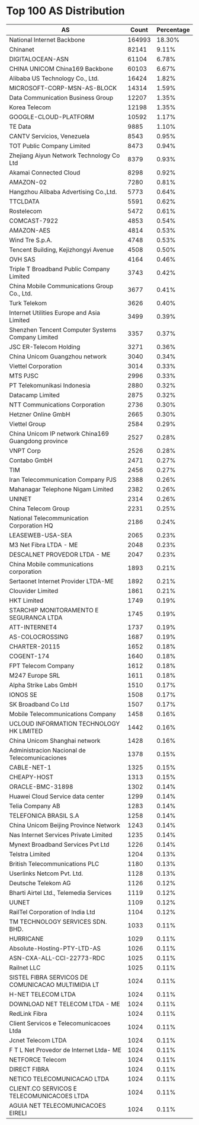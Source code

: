 # Top 100 AS Distribution
| AS | Count | Percentage |
|----|----|----|
| National Internet Backbone | 164993 | 18.30% |
| Chinanet | 82141 | 9.11% |
| DIGITALOCEAN-ASN | 61104 | 6.78% |
| CHINA UNICOM China169 Backbone | 60103 | 6.67% |
| Alibaba US Technology Co., Ltd. | 16424 | 1.82% |
| MICROSOFT-CORP-MSN-AS-BLOCK | 14314 | 1.59% |
| Data Communication Business Group | 12207 | 1.35% |
| Korea Telecom | 12198 | 1.35% |
| GOOGLE-CLOUD-PLATFORM | 10592 | 1.17% |
| TE Data | 9885 | 1.10% |
| CANTV Servicios, Venezuela | 8543 | 0.95% |
| TOT Public Company Limited | 8473 | 0.94% |
| Zhejiang Aiyun Network Technology Co Ltd | 8379 | 0.93% |
| Akamai Connected Cloud | 8298 | 0.92% |
| AMAZON-02 | 7280 | 0.81% |
| Hangzhou Alibaba Advertising Co.,Ltd. | 5773 | 0.64% |
| TTCLDATA | 5591 | 0.62% |
| Rostelecom | 5472 | 0.61% |
| COMCAST-7922 | 4853 | 0.54% |
| AMAZON-AES | 4814 | 0.53% |
| Wind Tre S.p.A. | 4748 | 0.53% |
| Tencent Building, Kejizhongyi Avenue | 4508 | 0.50% |
| OVH SAS | 4164 | 0.46% |
| Triple T Broadband Public Company Limited | 3743 | 0.42% |
| China Mobile Communications Group Co., Ltd. | 3677 | 0.41% |
| Turk Telekom | 3626 | 0.40% |
| Internet Utilities Europe and Asia Limited | 3499 | 0.39% |
| Shenzhen Tencent Computer Systems Company Limited | 3357 | 0.37% |
| JSC ER-Telecom Holding | 3271 | 0.36% |
| China Unicom Guangzhou network | 3040 | 0.34% |
| Viettel Corporation | 3014 | 0.33% |
| MTS PJSC | 2996 | 0.33% |
| PT Telekomunikasi Indonesia | 2880 | 0.32% |
| Datacamp Limited | 2875 | 0.32% |
| NTT Communications Corporation | 2736 | 0.30% |
| Hetzner Online GmbH | 2665 | 0.30% |
| Viettel Group | 2584 | 0.29% |
| China Unicom IP network China169 Guangdong province | 2527 | 0.28% |
| VNPT Corp | 2526 | 0.28% |
| Contabo GmbH | 2471 | 0.27% |
| TIM | 2456 | 0.27% |
| Iran Telecommunication Company PJS | 2388 | 0.26% |
| Mahanagar Telephone Nigam Limited | 2382 | 0.26% |
| UNINET | 2314 | 0.26% |
| China Telecom Group | 2231 | 0.25% |
| National Telecommunication Corporation HQ | 2186 | 0.24% |
| LEASEWEB-USA-SEA | 2065 | 0.23% |
| M3 Net Fibra LTDA - ME | 2048 | 0.23% |
| DESCALNET PROVEDOR LTDA - ME | 2047 | 0.23% |
| China Mobile communications corporation | 1893 | 0.21% |
| Sertaonet Internet Provider LTDA-ME | 1892 | 0.21% |
| Clouvider Limited | 1861 | 0.21% |
| HKT Limited | 1749 | 0.19% |
| STARCHIP MONITORAMENTO E SEGURANCA LTDA | 1745 | 0.19% |
| ATT-INTERNET4 | 1737 | 0.19% |
| AS-COLOCROSSING | 1687 | 0.19% |
| CHARTER-20115 | 1652 | 0.18% |
| COGENT-174 | 1640 | 0.18% |
| FPT Telecom Company | 1612 | 0.18% |
| M247 Europe SRL | 1611 | 0.18% |
| Alpha Strike Labs GmbH | 1510 | 0.17% |
| IONOS SE | 1508 | 0.17% |
| SK Broadband Co Ltd | 1507 | 0.17% |
| Mobile Telecommunications Company | 1458 | 0.16% |
| UCLOUD INFORMATION TECHNOLOGY HK LIMITED | 1442 | 0.16% |
| China Unicom Shanghai network | 1428 | 0.16% |
| Administracion Nacional de Telecomunicaciones | 1378 | 0.15% |
| CABLE-NET-1 | 1325 | 0.15% |
| CHEAPY-HOST | 1313 | 0.15% |
| ORACLE-BMC-31898 | 1302 | 0.14% |
| Huawei Cloud Service data center | 1299 | 0.14% |
| Telia Company AB | 1283 | 0.14% |
| TELEFONICA BRASIL S.A | 1258 | 0.14% |
| China Unicom Beijing Province Network | 1243 | 0.14% |
| Nas Internet Services Private Limited | 1235 | 0.14% |
| Mynext Broadband Services Pvt Ltd | 1226 | 0.14% |
| Telstra Limited | 1204 | 0.13% |
| British Telecommunications PLC | 1180 | 0.13% |
| Userlinks Netcom Pvt. Ltd. | 1128 | 0.13% |
| Deutsche Telekom AG | 1126 | 0.12% |
| Bharti Airtel Ltd., Telemedia Services | 1119 | 0.12% |
| UUNET | 1109 | 0.12% |
| RailTel Corporation of India Ltd | 1104 | 0.12% |
| TM TECHNOLOGY SERVICES SDN. BHD. | 1033 | 0.11% |
| HURRICANE | 1029 | 0.11% |
| Absolute-Hosting-PTY-LTD-AS | 1026 | 0.11% |
| ASN-CXA-ALL-CCI-22773-RDC | 1025 | 0.11% |
| Railnet LLC | 1025 | 0.11% |
| SISTEL FIBRA SERVICOS DE COMUNICACAO MULTIMIDIA LT | 1024 | 0.11% |
| H-NET TELECOM LTDA | 1024 | 0.11% |
| DOWNLOAD NET TELECOM LTDA - ME | 1024 | 0.11% |
| RedLink Fibra | 1024 | 0.11% |
| Client Servicos e Telecomunicacoes Ltda | 1024 | 0.11% |
| Jcnet Telecom LTDA | 1024 | 0.11% |
| F T L Net Provedor de Internet Ltda- ME | 1024 | 0.11% |
| NETFORCE Telecom | 1024 | 0.11% |
| DIRECT FIBRA | 1024 | 0.11% |
| NETICO TELECOMUNICACAO LTDA | 1024 | 0.11% |
| CLIENT.CO SERVICOS E TELECOMUNICACOES LTDA | 1024 | 0.11% |
| AGUIA NET TELECOMUNICACOES EIRELI | 1024 | 0.11% |
